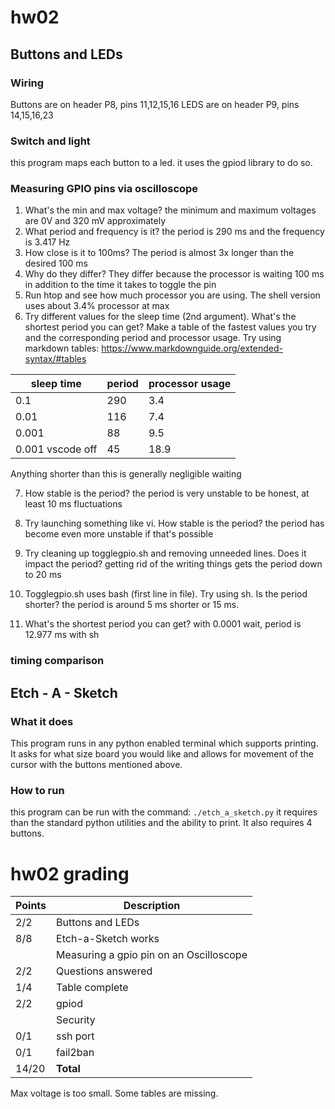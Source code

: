 # hw02

## Buttons and LEDs

### Wiring
Buttons are on header P8, pins 11,12,15,16
LEDS are on header P9, pins 14,15,16,23
### Switch and light
this program maps each button to a led. it uses the gpiod library to do so. 
### Measuring GPIO pins via oscilloscope
1. What's the min and max voltage?
    the minimum and maximum voltages are 0V and 320 mV approximately
2. What period and frequency is it?
    the period is 290 ms and the frequency is 3.417 Hz
3. How close is it to 100ms?
    The period is almost 3x longer than the desired 100 ms
4. Why do they differ?
    They differ because the processor is waiting 100 ms in addition to the time it takes to toggle the pin
5. Run htop and see how much processor you are using.
    The shell version uses about 3.4% processor at max
6. Try different values for the sleep time (2nd argument). What's the shortest period you can get? Make a table of the fastest values you try and the corresponding period and processor usage. Try using markdown tables: https://www.markdownguide.org/extended-syntax/#tables

|sleep time | period | processor usage |
|-----------|--------|-----------------|
|0.1 | 290 | 3.4 |
|0.01 | 116 | 7.4 |
|0.001|88 | 9.5 |
|0.001 vscode off |45 | 18.9 |

Anything shorter than this is generally negligible waiting


7. How stable is the period?
    the period is very unstable to be honest, at least 10 ms fluctuations
8. Try launching something like vi. How stable is the period?
    the period has become even more unstable if that's possible
9. Try cleaning up togglegpio.sh and removing unneeded lines. Does it impact the period?
    getting rid of the writing things gets the period down to 20 ms
10. Togglegpio.sh uses bash (first line in file). Try using sh. Is the period shorter?
    the period is around 5 ms shorter or 15 ms. 

11. What's the shortest period you can get?
    with 0.0001 wait, period is 12.977 ms with sh

### timing comparison


## Etch - A - Sketch

### What it does
This program runs in any python enabled terminal which supports printing. It asks for what size board you would like and allows for movement of the cursor with the buttons mentioned above. 

### How to run
this program can be run with the command: 
`./etch_a_sketch.py`
it requires than the standard python utilities and the ability to print. 
It also requires 4 buttons. 

# hw02 grading

| Points      | Description |
| ----------- | ----------- |
|  2/2 | Buttons and LEDs 
|  8/8 | Etch-a-Sketch works
|      | Measuring a gpio pin on an Oscilloscope 
|  2/2 | Questions answered
|  1/4 | Table complete
|  2/2 | gpiod
|      | Security
|  0/1 | ssh port 
|  0/1 | fail2ban
| 14/20   | **Total**


Max voltage is too small.  Some tables are missing.